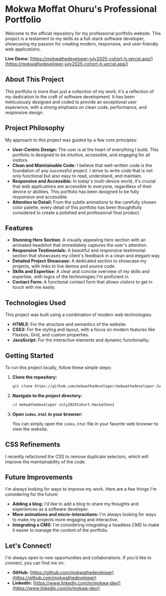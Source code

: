 # Mokwa Moffat Ohuru's Professional Portfolio

Welcome to the official repository for my professional portfolio website. This project is a testament to my skills as a full-stack software developer, showcasing my passion for creating modern, responsive, and user-friendly web applications.

**Live Demo:** [https://mokwathedeveloper-july2025-cohort-h.vercel.app/](https://mokwathedeveloper-july2025-cohort-h.vercel.app/)

## About This Project

This portfolio is more than just a collection of my work; it's a reflection of my dedication to the craft of software development. It has been meticulously designed and coded to provide an exceptional user experience, with a strong emphasis on clean code, performance, and responsive design.

## Project Philosophy

My approach to this project was guided by a few core principles:

*   **User-Centric Design:** The user is at the heart of everything I build. This portfolio is designed to be intuitive, accessible, and engaging for all visitors.
*   **Clean and Maintainable Code:** I believe that well-written code is the foundation of any successful project. I strive to write code that is not only functional but also easy to read, understand, and maintain.
*   **Responsive and Accessible:** In today's multi-device world, it's crucial that web applications are accessible to everyone, regardless of their device or abilities. This portfolio has been designed to be fully responsive and accessible.
*   **Attention to Detail:** From the subtle animations to the carefully chosen color palette, every detail of this portfolio has been thoughtfully considered to create a polished and professional final product.

## Features

*   **Stunning Hero Section:** A visually appealing hero section with an animated headshot that immediately captures the user's attention.
*   **Responsive Testimonials:** A beautiful and responsive testimonial section that showcases my client's feedback in a clean and elegant way.
*   **Detailed Project Showcase:** A dedicated section to showcase my projects, with links to live demos and source code.
*   **Skills and Expertise:** A clear and concise overview of my skills and expertise, with logos of the technologies I'm proficient in.
*   **Contact Form:** A functional contact form that allows visitors to get in touch with me easily.

## Technologies Used

This project was built using a combination of modern web technologies:

*   **HTML5:** For the structure and semantics of the website.
*   **CSS3:** For the styling and layout, with a focus on modern features like Flexbox, Grid, and custom properties.
*   **JavaScript:** For the interactive elements and dynamic functionality.

## Getting Started

To run this project locally, follow these simple steps:

1.  **Clone the repository:**

    ```bash
    git clone https://github.com/mokwathedeveloper/mokwathedeveloper-July2025Cohort-Hackathon1.git
    ```

2.  **Navigate to the project directory:**

    ```bash
    cd mokwathedeveloper-July2025Cohort-Hackathon1
    ```

3.  **Open `index.html` in your browser:**

    You can simply open the `index.html` file in your favorite web browser to view the website.

## CSS Refinements

I recently refactored the CSS to remove duplicate selectors, which will improve the maintainability of the code.

## Future Improvements

I'm always looking for ways to improve my work. Here are a few things I'm considering for the future:

*   **Adding a blog:** I'd like to add a blog to share my thoughts and experiences as a software developer.
*   **More animations and micro-interactions:** I'm always looking for ways to make my projects more engaging and interactive.
*   **Integrating a CMS:** I'm considering integrating a headless CMS to make it easier to manage the content of the portfolio.

## Let's Connect!

I'm always open to new opportunities and collaborations. If you'd like to connect, you can find me on:

*   **GitHub:** [https://github.com/mokwathedeveloper](https://github.com/mokwathedeveloper)
*   **LinkedIn:** [https://www.linkedin.com/in/mokwa-dev/](https://www.linkedin.com/in/mokwa-dev/)